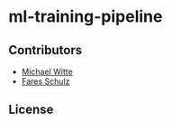 # ml-training-pipeline


## Contributors

- [Michael Witte](https://github.com/michaelwitte)
- [Fares Schulz](https://github.com/faressc)

## License

